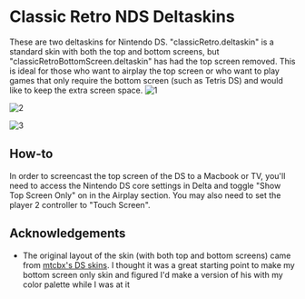 # Classic Retro NDS Deltaskins

These are two deltaskins for Nintendo DS. "classicRetro.deltaskin" is a standard skin with both the top and bottom screens, but "classicRetroBottomScreen.deltaskin" has had the top screen removed. This is ideal for those who want to airplay the top screen or who want to play games that only require the bottom screen (such as Tetris DS) and would like to keep the extra screen space.
![1](https://github.com/bradenhirschi/deltaskins/assets/25806150/a7177eb9-79c1-4585-a690-dc2334ae61e9)

![2](https://github.com/bradenhirschi/deltaskins/assets/25806150/f7ff4644-b708-4905-b8d5-a2490400647b)

![3](https://github.com/bradenhirschi/deltaskins/assets/25806150/74490ffd-02a6-4e48-aa5e-9b638dbd8671)

## How-to
In order to screencast the top screen of the DS to a Macbook or TV, you'll need to access the Nintendo DS core settings in Delta and toggle "Show Top Screen Only" on in the Airplay section. You may also need to set the player 2 controller to "Touch Screen".

## Acknowledgements
- The original layout of the skin (with both top and bottom screens) came from [mtcbx's DS skins](https://github.com/mtcbx/mtcbxDeltaSkin). I thought it was a great starting point to make my bottom screen only skin and figured I'd make a version of his with my color palette while I was at it
